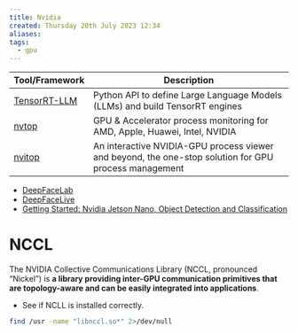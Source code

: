 ```yaml
---
title: Nvidia
created: Thursday 20th July 2023 12:34
aliases: 
tags:
  - gpu
---
```

| Tool/Framework                                         | Description                                                                                           |
| ------------------------------------------------------ | ----------------------------------------------------------------------------------------------------- |
| [TensorRT-LLM](https://github.com/NVIDIA/TensorRT-LLM) | Python API to define Large Language Models (LLMs) and build TensorRT engines                          |
| [nvtop](https://github.com/Syllo/nvtop)                | GPU & Accelerator process monitoring for AMD, Apple, Huawei, Intel, NVIDIA                            |
| [nvitop](https://github.com/XuehaiPan/nvitop)          | An interactive NVIDIA-GPU process viewer and beyond, the one-stop solution for GPU process management |

- [DeepFaceLab](https://github.com/iperov/DeepFaceLab)
- [DeepFaceLive](https://github.com/iperov/DeepFaceLive)
- [Getting Started: Nvidia Jetson Nano, Object Detection and Classification](https://towardsdatascience.com/getting-started-nvidia-jetson-nano-object-detection-and-classification-161ad566d594)

# NCCL

The NVIDIA Collective Communications Library (NCCL, pronounced “Nickel”) is **a library providing inter-GPU communication primitives that are topology-aware and can be easily integrated into applications**.

- See if NCLL is installed correctly.

```bash
find /usr -name "libnccl.so*" 2>/dev/null
```